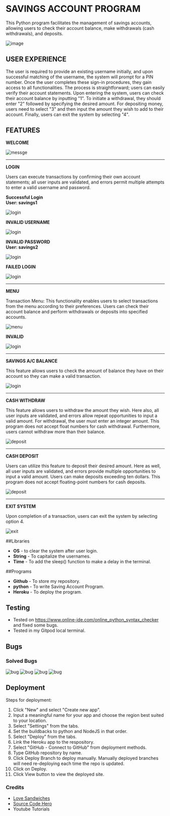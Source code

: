 # SAVINGS ACCOUNT PROGRAM


This Python program facilitates the management of savings accounts, allowing users to check their account balance, make withdrawals (cash withdrawals), and deposits.

![image](/mockup.png)

## USER EXPERIENCE

The user is required to provide an existing username initially, and upon successful matching of the username, the system will prompt for a PIN number. Once the user completes these sign-in procedures, they gain access to all functionalities. The process is straightforward; users can easily verify their account statements. Upon entering the system, users can check their account balance by inputting "1". To initiate a withdrawal, they should enter "2" followed by specifying the desired amount. For depositing money, users need to select "3" and then input the amount they wish to add to their account. Finally, users can exit the system by selecting "4".



## FEATURES


**WELCOME**

![messge](/welcome_message.png)

______

**LOGIN** 

 Users can execute transactions by confirming their own account statements; all user inputs are validated, and errors permit  multiple attempts to enter a valid username and password.

**Successful Login**<br>
**User: savings1**

![login](/correct_username.png)

**INVALID USERNAME**

![login](/invalid_username.png)

**INVALID PASSWORD**<br>
**User: savings2**

![login](/invalid_pin1.png)



**FAILED LOGIN**

![login](/invalid_pin1.png)

______

**MENU** 

 Transaction Menu: This functionality enables users to select transactions from the menu according to their preferences.      Users can check their account balance and perform withdrawals or deposits into specified accounts.

![menu](/choose.png)



**INVALID** 

![login](/invalid_pin1.png)


______

**SAVINGS A/C BALANCE**

 This feature allows users to check the amount of balance they have on their account so they can make a valid transaction.

![login](/balance.png)

____________

**CASH WITHDRAW**

 This feature allows users to withdraw the amount they wish. Here also, all user inputs are validated, and errors allow repeat opportunities to input a valid amount. For withdrawal, the user must enter an integer amount. This program does not accept float numbers for cash withdrawal. Furthermore, users cannot withdraw more than their balance.

![deposit](/withdraw.png)

___________________

**CASH DEPOSIT**

 Users can utilize this feature to deposit their desired amount. Here as well, all user inputs are validated, and errors      provide multiple opportunities to input a valid amount. Users can make deposits exceeding ten dollars. This program does     not  accept floating-point numbers for cash deposits.

![deposit](/withdrawal_amount.png)

_______________________


**EXIT SYSTEM**

Upon completion of a transaction, users can exit the system by selecting option 4.

![exit](/exit.png)



##Libraries
- **OS** - to clear the system after user login.
- **String** - To capitalize the usernames.
- **Time** - To add the sleep() function to make a delay in the terminal.

##Programs
- **Github** - To store my repository.
- **python** - To write Saving Account Program.
- **Heroku** - To deploy the program.

## Testing

- Tested on https://www.online-ide.com/online_python_syntax_checker and fixed some bugs.
- Tested in my Gitpod local terminal.

## Bugs

### Solved Bugs

![bug](/bug.png)
![bug](/bug_1.png)
![bug](/bug_2.png)
![bug](/bug_3.png)

## Deployment

Steps for deployment:
1. Click "New" and select "Create new app".
2. Input a meaningful name for your app and choose the region best suited to your location.
3. Select "Settings" from the tabs.
4. Set the buildbacks to python and NodeJS in that order.
5. Select "Deploy" from the tabs.
6. Link the Heroku app to the respository.
7. Select "GitHub - Connect to GitHub" from deployment methods.
8. Type GitHub repository by name.
9. Click Deploy Branch to deploy manually. Manually deployed branches will need re-deploying each time the repo is updated.
10. Click on Deploy.
11. Click View button to view the deployed site.

### Credits

- [Love Sandwiches](https://github.com/Code-Institute-Solutions/love-sandwiches-p5-sourcecode) 
- [Source Code Hero](https://sourcecodehero.com/atm-program-in-python-with-source-code/)
- Youtube Tutorials

